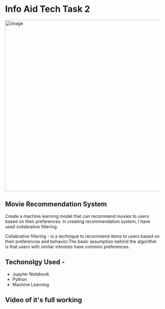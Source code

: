 # Info Aid Tech Task 2
<img width="556" alt="image" src="https://github.com/ArshveerSinghArora/infoaidtech_movierecommendationsystem/assets/99716717/c5ed30dd-acd8-4268-96d2-dae2643b670e">

## Movie Recommendation System
Create a machine learning model that can recommend movies to users based on their preferences.
In creating recommendation system, I have used collabrative filtering.

Collabrative filtering - is a technique to recommend items to users based on their preferences and behavior.The basic assumption behind the algorithm is that users with similar interests have common preferences.

## Techonolgy Used -
- Jupyter Notebook
- Python
- Machine Learning

## Video of it's full working

